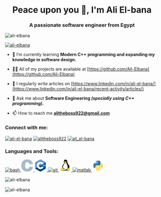<h1 align="center">Peace upon you 👋, 
  I'm Ali El-bana</h1>
<h3 align="center">A passionate software engineer from Egypt</h3>

<p align="left"> <img src="https://komarev.com/ghpvc/?username=ali-elbana&label=Profile%20views&color=0e75b6&style=flat" alt="ali-elbana" /> </p>

<p align="left"> <a href="https://github.com/ryo-ma/github-profile-trophy"><img src="https://github-profile-trophy.vercel.app/?username=ali-elbana" alt="ali-elbana" /></a> </p>

- 🌱 I’m currently learning **Modern C++ programming and expanding my knowledge in software design.**

- 👨‍💻 All of my projects are available at [https://github.com/Ali-Elbana](https://github.com/Ali-Elbana)

- 📝 I regularly write articles on [https://www.linkedin.com/in/ali-el-bana/](https://www.linkedin.com/in/ali-el-bana/recent-activity/articles/)

- 💬 Ask me about **Software Engineering *(specially using C++ programming)*.**

- 📫 How to reach me **alitheboss922@gmail.com**

<h3 align="left">Connect with me:</h3>
<p align="left">
<a href="https://linkedin.com/in/ali-el-bana" target="blank"><img align="center" src="https://raw.githubusercontent.com/rahuldkjain/github-profile-readme-generator/master/src/images/icons/Social/linked-in-alt.svg" alt="ali-el-bana" height="30" width="40" /></a>
<a href="https://www.hackerrank.com/alitheboss922" target="blank"><img align="center" src="https://raw.githubusercontent.com/rahuldkjain/github-profile-readme-generator/master/src/images/icons/Social/hackerrank.svg" alt="alitheboss922" height="30" width="40" /></a>
<a href="https://www.leetcode.com/ali_el-bana" target="blank"><img align="center" src="https://raw.githubusercontent.com/rahuldkjain/github-profile-readme-generator/master/src/images/icons/Social/leet-code.svg" alt="ali_el-bana" height="30" width="40" /></a>
</p>

<h3 align="left">Languages and Tools:</h3>
<p align="left"> <a href="https://www.gnu.org/software/bash/" target="_blank" rel="noreferrer"> <img src="https://github.com/Ali-Elbana/Ali-Elbana/assets/97269796/4cf8a83f-3ed8-4e8d-8598-50d1b2aa55bb" alt="bash" width="40" height="40"/> </a> <a href="https://www.cprogramming.com/" target="_blank" rel="noreferrer"> <img src="https://raw.githubusercontent.com/devicons/devicon/master/icons/c/c-original.svg" alt="c" width="40" height="40"/> </a> <a href="https://www.w3schools.com/cpp/" target="_blank" rel="noreferrer"> <img src="https://raw.githubusercontent.com/devicons/devicon/master/icons/cplusplus/cplusplus-original.svg" alt="cplusplus" width="40" height="40"/> </a> <a href="https://git-scm.com/" target="_blank" rel="noreferrer"> <img src="https://www.vectorlogo.zone/logos/git-scm/git-scm-icon.svg" alt="git" width="40" height="40"/> </a> <a href="https://www.linux.org/" target="_blank" rel="noreferrer"> <img src="https://raw.githubusercontent.com/devicons/devicon/master/icons/linux/linux-original.svg" alt="linux" width="40" height="40"/> </a> <a href="https://www.mathworks.com/" target="_blank" rel="noreferrer"> <img src="https://upload.wikimedia.org/wikipedia/commons/2/21/Matlab_Logo.png" alt="matlab" width="40" height="40"/> </a> <a href="https://www.python.org" target="_blank" rel="noreferrer"> <img src="https://raw.githubusercontent.com/devicons/devicon/master/icons/python/python-original.svg" alt="python" width="40" height="40"/> </a> </p>

<p><img align="center" src="https://github-readme-stats.vercel.app/api/top-langs?username=ali-elbana&show_icons=true&locale=en&layout=compact" alt="ali-elbana" /></p>

<p><img align="center" src="https://github-readme-streak-stats.herokuapp.com/?user=ali-elbana&" alt="ali-elbana" /></p>
<!---
Ali-Elbana/Ali-Elbana is a ✨ special ✨ repository because its `README.md` (this file) appears on your GitHub profile.
You can click the Preview link to take a look at your changes.
--->
